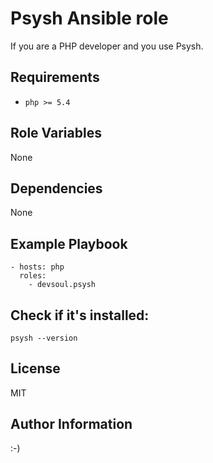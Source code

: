 Psysh Ansible role
=========

If you are a PHP developer and you use Psysh.

Requirements
------------
  - `php >= 5.4` 

Role Variables
--------------
None

Dependencies
------------
None

Example Playbook
----------------
    - hosts: php
      roles:
        - devsoul.psysh

Check if it's installed:
------
    psysh --version

License
-------
MIT

Author Information
------------------

:-)
